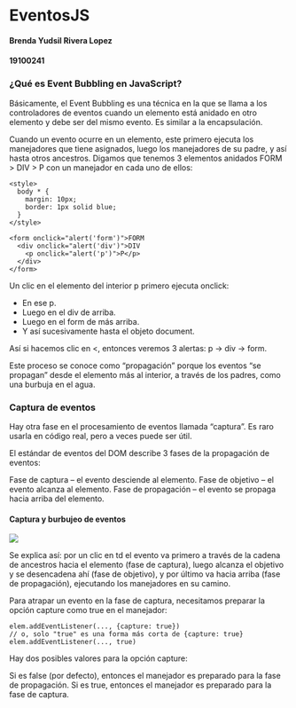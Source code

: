 
EventosJS
=============

#### **Brenda Yudsil Rivera Lopez**
#### **19100241**



### ¿Qué es Event Bubbling en JavaScript?

Básicamente, el Event Bubbling es una técnica en la que se llama a los controladores de eventos cuando un elemento está anidado en otro elemento y debe ser del mismo evento. Es similar a la encapsulación.

Cuando un evento ocurre en un elemento, este primero ejecuta los manejadores que tiene asignados, luego los manejadores de su padre, y así hasta otros ancestros.
Digamos que tenemos 3 elementos anidados FORM > DIV > P con un manejador en cada uno de ellos:
```
<style>
  body * {
    margin: 10px;
    border: 1px solid blue;
  }
</style>

<form onclick="alert('form')">FORM
  <div onclick="alert('div')">DIV
    <p onclick="alert('p')">P</p>
  </div>
</form>
```

Un clic en el elemento del interior p primero ejecuta onclick:
+ En ese p.
+ Luego en el div de arriba.
+ Luego en el form de más arriba.
+ Y así sucesivamente hasta el objeto document.

Así si hacemos clic en <, entonces veremos 3 alertas: p → div → form.

Este proceso se conoce como “propagación” porque los eventos “se propagan” desde el elemento más al interior, a través de los padres, como una burbuja en el agua.

### Captura de eventos
Hay otra fase en el procesamiento de eventos llamada “captura”. Es raro usarla en código real, pero a veces puede ser útil.

El estándar de eventos del DOM describe 3 fases de la propagación de eventos:

Fase de captura – el evento desciende al elemento.
Fase de objetivo – el evento alcanza al elemento.
Fase de propagación – el evento se propaga hacia arriba del elemento.
#### Captura y burbujeo de eventos #### 
![](https://images2.programmerclick.com/490/ea/eab193225307618e164cea62258d6f32.png) 

Se explica así: por un clic en td el evento va primero a través de la cadena de ancestros hacia el elemento (fase de captura), luego alcanza el objetivo y se desencadena ahí (fase de objetivo), y por último va hacia arriba (fase de propagación), ejecutando los manejadores en su camino.

Para atrapar un evento en la fase de captura, necesitamos preparar la opción capture como true en el manejador:
```
elem.addEventListener(..., {capture: true})
// o, solo "true" es una forma más corta de {capture: true}
elem.addEventListener(..., true)
```
Hay dos posibles valores para la opción capture:

Si es false (por defecto), entonces el manejador es preparado para la fase de propagación.
Si es true, entonces el manejador es preparado para la fase de captura.